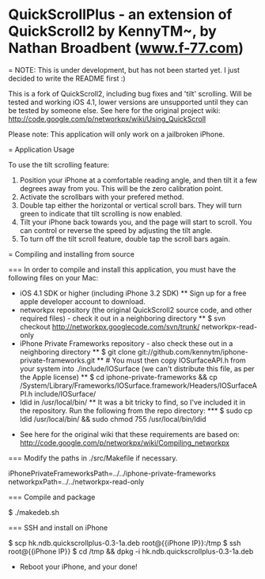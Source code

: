 QuickScrollPlus - an extension of QuickScroll2 by KennyTM~, by Nathan Broadbent (www.f-77.com)
==============================================================================================

= NOTE: This is under development, but has not been started yet. I just decided to write the README first :)

This is a fork of QuickScroll2, including bug fixes and 'tilt' scrolling. Will be tested and working iOS 4.1, lower versions are unsupported until they can be tested by someone else.
See here for the original project wiki: http://code.google.com/p/networkpx/wiki/Using_QuickScroll

Please note: This application will only work on a jailbroken iPhone.


= Application Usage

To use the tilt scrolling feature: 

1) Position your iPhone at a comfortable reading angle, and then tilt it a few degrees away from you. This will be the zero calibration point.
2) Activate the scrollbars with your prefered method.
3) Double tap either the horizontal or vertical scroll bars. They will turn green to indicate that tilt scrolling is now enabled.
4) Tilt your iPhone back towards you, and the page will start to scroll. You can control or reverse the speed by adjusting the tilt angle.
5) To turn off the tilt scroll feature, double tap the scroll bars again.


= Compiling and installing from source

=== In order to compile and install this application, you must have the following files on your Mac:

* iOS 4.1 SDK or higher (including iPhone 3.2 SDK)
** Sign up for a free apple developer account to download.
* networkpx repository (the original QuickScroll2 source code, and other required files) - check it out in a neighboring directory
** $ svn checkout http://networkpx.googlecode.com/svn/trunk/ networkpx-read-only
* iPhone Private Frameworks repository - also check these out in a neighboring directory
** $ git clone git://github.com/kennytm/iphone-private-frameworks.git
** # You must then copy IOSurfaceAPI.h from your system into ./include/IOSurface (we can't distribute this file, as per the Apple license)
** $ cd iphone-private-frameworks && cp /System/Library/Frameworks/IOSurface.framework/Headers/IOSurfaceAPI.h include/IOSurface/
* ldid in /usr/local/bin/
** It was a bit tricky to find, so I've included it in the repository. Run the following from the repo directory:
*** $ sudo cp ldid /usr/local/bin/ && sudo chmod 755 /usr/local/bin/ldid

- See here for the original wiki that these requirements are based on: http://code.google.com/p/networkpx/wiki/Compiling_networkpx

=== Modify the paths in ./src/Makefile if necessary.

iPhonePrivateFrameworksPath=../../iphone-private-frameworks
networkpxPath=../../networkpx-read-only 

=== Compile and package

$ ./makedeb.sh

=== SSH and install on iPhone

$ scp hk.ndb.quickscrollplus-0.3-1a.deb root@{{iPhone IP}}:/tmp
$ ssh root@{{iPhone IP}}
$ cd /tmp && dpkg -i hk.ndb.quickscrollplus-0.3-1a.deb

- Reboot your iPhone, and your done!